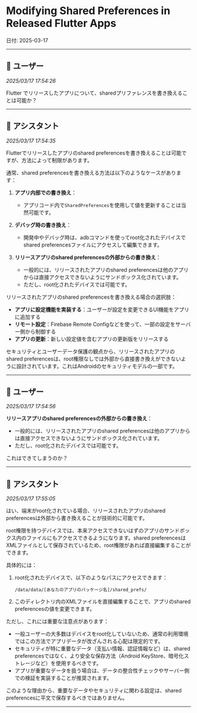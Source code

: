 # Modifying Shared Preferences in Released Flutter Apps

日付: 2025-03-17

---

## 👤 ユーザー
*2025/03/17 17:54:26*

Flutter でリリースしたアプリについて、sharedプリファレンスを書き換えることは可能か？

---

## 🤖 アシスタント
*2025/03/17 17:54:35*

Flutterでリリースしたアプリのshared preferencesを書き換えることは可能ですが、方法によって制限があります。

通常、shared preferencesを書き換える方法は以下のようなケースがあります：

1. **アプリ内部での書き換え**：
   - アプリコード内で`SharedPreferences`を使用して値を更新することは当然可能です。

2. **デバッグ時の書き換え**：
   - 開発中やデバッグ時は、adbコマンドを使ってroot化されたデバイスでshared preferencesファイルにアクセスして編集できます。

3. **リリースアプリのshared preferencesの外部からの書き換え**：
   - 一般的には、リリースされたアプリのshared preferencesは他のアプリからは直接アクセスできないようにサンドボックス化されています。
   - ただし、root化されたデバイスでは可能です。

リリースされたアプリのshared preferencesを書き換える場合の選択肢：

- **アプリに設定機能を実装する**：ユーザーが設定を変更できるUI機能をアプリに追加する
- **リモート設定**：Firebase Remote Configなどを使って、一部の設定をサーバー側から制御する
- **アプリの更新**：新しい設定値を含むアプリの更新版をリリースする

セキュリティとユーザーデータ保護の観点から、リリースされたアプリのshared preferencesは、root権限なしでは外部から直接書き換えができないように設計されています。これはAndroidのセキュリティモデルの一部です。

---

## 👤 ユーザー
*2025/03/17 17:54:56*

**リリースアプリのshared preferencesの外部からの書き換え**： 
* 一般的には、リリースされたアプリのshared preferencesは他のアプリからは直接アクセスできないようにサンドボックス化されています。
* ただし、root化されたデバイスでは可能です。

これはできてしまうのか？

---

## 🤖 アシスタント
*2025/03/17 17:55:05*

はい、端末がroot化されている場合、リリースされたアプリのshared preferencesは外部から書き換えることが技術的に可能です。

root権限を持つデバイスでは、本来アクセスできないはずのアプリのサンドボックス内のファイルにもアクセスできるようになります。shared preferencesはXMLファイルとして保存されているため、root権限があれば直接編集することができます。

具体的には：

1. root化されたデバイスで、以下のようなパスにアクセスできます：
   ```
   /data/data/[あなたのアプリのパッケージ名]/shared_prefs/
   ```

2. このディレクトリ内のXMLファイルを直接編集することで、アプリのshared preferencesの値を変更できます。

ただし、これには重要な注意点があります：

- 一般ユーザーの大多数はデバイスをroot化していないため、通常の利用環境ではこの方法でアプリデータが改ざんされる心配は限定的です。
- セキュリティが特に重要なデータ（支払い情報、認証情報など）は、shared preferencesではなく、より安全な保存方法（Android KeyStore、暗号化ストレージなど）を使用するべきです。
- アプリが重要なデータを扱う場合は、データの整合性チェックやサーバー側での検証を実装することが推奨されます。

このような理由から、重要なデータやセキュリティに関わる設定は、shared preferencesに平文で保存するべきではありません。

---
